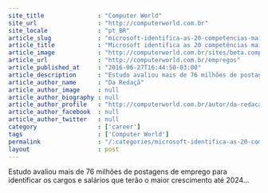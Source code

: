 ```yaml
---
site_title               : "Computer World"
site_url                 : "http://computerworld.com.br"
site_locale              : "pt_BR"
article_slug             : "microsoft-identifica-as-20-competencias-mais-valorizadas-pelas-empresas"
article_title            : "Microsoft identifica as 20 competências mais valorizadas pelas empresas"
article_image            : "http://computerworld.com.br/sites/beta.computerworld.com.br/files/news_articles/carreira_emprego.jpg"
article_url              : "http://computerworld.com.br/empregos"
article_published_at     : "2016-06-27T16:44:50-03:00"
article_description      : "Estudo avaliou mais de 76 milhões de postagens de emprego para identificar os cargos e salários que terão o maior crescimento até 2024..."
article_author_name      : "Da Redaçã"
article_author_image     : null
article_author_biography : null
article_author_profile   : "http://computerworld.com.br/autor/da-redacao"
article_author_facebook  : null
article_author_twitter   : null
category                 : ['career']
tags                     : ['Computer World']
permalink                : "/:categories/microsoft-identifica-as-20-competencias-mais-valorizadas-pelas-empresas/"
layout                   : post
---
```


Estudo avaliou mais de 76 milhões de postagens de emprego para identificar os cargos e salários que terão o maior crescimento até 2024...
